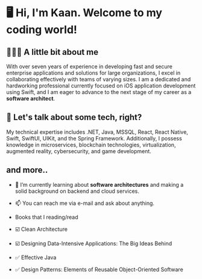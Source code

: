 # 🖥️ Hi, I'm Kaan. Welcome to my coding world!

## 🙋🏼‍♂️ A little bit about me

With over seven years of experience in developing fast and secure enterprise applications and solutions for large organizations, I excel in collaborating effectively with teams of varying sizes. I am a dedicated and hardworking professional currently focused on iOS application development using Swift, and I am eager to advance to the next stage of my career as a **software architect**.

## 🔧 Let's talk about some tech, right?

My technical expertise includes .NET, Java, MSSQL, React, React Native, Swift, SwiftUI, UIKit, and the Spring Framework. Additionally, I possess knowledge in microservices, blockchain technologies, virtualization, augmented reality, cybersecurity, and game development.

## and more..

- 🌱 I’m currently learning about **software architectures** and making a solid background on backend and cloud services.
- 📫 You can reach me via e-mail and ask about anything.

- Books that I reading/read
- ☑️ Clean Architecture
- ☑️ Designing Data-Intensive Applications: The Big Ideas Behind
- ✅ Effective Java
- ✅ Design Patterns: Elements of Reusable Object-Oriented Software

<!--
**premiumbrain/premiumbrain** is a ✨ _special_ ✨ repository because its `README.md` (this file) appears on your GitHub profile.

Here are some ideas to get you started:

- 🔭 I’m currently working on ...
- 🌱 I’m currently learning ...
- 👯 I’m looking to collaborate on ...
- 🤔 I’m looking for help with ...
- 💬 Ask me about ...
- 📫 How to reach me: ...
- 😄 Pronouns: ...
- ⚡ Fun fact: ...
-->
